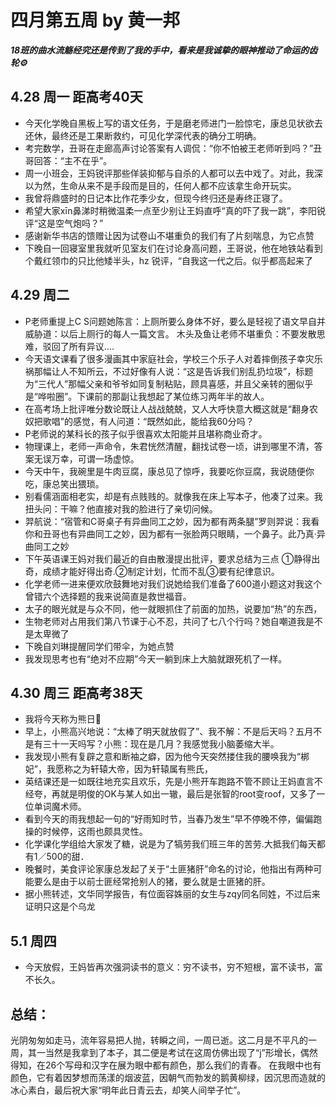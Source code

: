 # 四月第五周 by 黄一邦

***18班的曲水流觞经究还是传到了我的手中，看来是我诚挚的眼神推动了命运的齿轮⚙️***

## 4.28 周一 距高考40天
- 今天化学晚自黑板上写的语文任务，于是磨老师进门一脸惊宅，康总见状欲去还休，最终还是工果断救约，可见化学深代表的确分工明确。
- 考完数学，丑哥在走廊高声讨论答案有人调侃：“你不怕被王老师听到吗？”丑哥回答：“主不在乎”。
- 周一小班会，王妈锐评那些佯装抑郁与自杀的人都可以去中戏了。对此，我深以为然，生命从来不是手段而是目的，任何人都不应该拿生命开玩实。
- 我曾将鼎盛时的日记本比作花季少女，但现今终归还是寿终正寝了。
- 希望大家xīn鼻涕时稍微温柔一点至少别让王妈直呼“真的吓了我一跳”，李阳锐评“这是空气炮吗？”
- 感谢新华书店的馈赠让因为试卷山不堪重负的我们有了片刻喘息，为它点赞
- 下晚自一回寝室里我就听见室友们在讨论身高问题，王哥说，他在地铁站看到个戴红领巾的只比他矮半头，hz 锐评，“自我这一代之后。似乎都高起来了

## 4.29 周二
- P老师重提上C S问题她陈言：上厕所要么身体不好，要么是轻视了语文早自并威胁道：以后上厕行的每人一篇文言。
木头及鱼让老师不堪重负：不要发散思难，驳回了所有异议….
- 今天语文课看了很多漫画其中家庭社会，学校三个乐子人对着摔倒孩子幸灾乐祸那幅让人不知所云，不过好像有人说：“这是告诉我们别乱扔垃圾”，标题为“三代人”那幅父亲和爷爷如同复制粘贴，顾具喜感，并且父亲转的圈似乎是“哗啦圈”。下课前的那副让我想起了某位练习两年半的故人。
- 在高考场上批评唯分数论既让人战战兢兢，又人大呼快意大概这就是“翻身农奴把歌唱”的感觉，有人问道：“既然如此，能给我60分吗？
- P老师说的某科长的孩子似乎很喜欢太阳能并且堪称商业奇才。
- 物理课上，老师一声命令，朱君恍然清醒，翻找试卷一顷，讲到哪里不清，答案无误万幸，可谓一场虚惊。
- 今天中午，我碗里是牛肉豆腐，康总见了惊呼，我要吃你豆腐，我说随便你吃，康总笑出猥琐。
- 别看儒涵面相老实，却是有点贱贱的。就像我在床上写本子，他凑了过来。我扭头问：干嘛？他直接对我的脸进行了亲切问候。
- 羿航说：“宿管和C哥桌子有异曲同工之妙，因为都有两条腿”罗则羿说：我看你和丑哥也有异曲同工之妙，因为都有一张脸两只眼睛，一个鼻子。此乃真·异曲同工之妙
- 下午英语课王妈对我们最近的自由散漫提出批评，要求总结为三点
①静得出奇，成绩才能好得出奇.②制定计划，忙而不乱③要有纪律意识。
- 化学老师一进来便欢欣鼓舞地对我们说她给我们准备了600道小题这对我这个曾错六个选择题的我来说简直是救世福音。
- 太子的眼光就是与众不同，他一就眼抓住了前面的加热，说要加“热”的东西，
- 生物老师对占用我们第八节课于心不忍，共问了七八个行吗？她自嘲道我是不是太卑微了
- 下晚自刘琳提醒同学们带伞，为她点赞
- 我发现思考也有“绝对不应期”今天一躺到床上大脑就跟死机了一样。

## 4.30 周三 距高考38天
- 我将今天称为熊日🐻
- 早上，小熊高兴地说：“太棒了明天就放假了”、我不解：不是后天吗？五月不是有三十一天吗写？小熊：现在是几月？我感觉我小脑萎缩大半。
- 我发现小熊有复辟之意和断袖之癖，因为他今天突然搂住我的腰唤我为“梆妃”，我愿称之为轩辕大帝，因为轩辕属有熊氏，
- 英结课还是一如既往地充实且欢乐，先是小熊开车跑路不管不顾让王妈直言不经夸，再就是明俊的OK与某人如出一辙，最后是张智的root变roof，又多了一位单词魔术师。
- 看到今天的雨我想起一句的“好雨知时节，当春乃发生”早不停晚不停，偏偏跑操的时候停，这雨也颇具灵性。
- 化学课化学组给大家发了糖，说是为了犒劳我们班三年的苦劳.大抵我们每天都有1／500的甜．
- 晚餐时，美食评论家康总发起了关于“土匪猪肝”命名的讨论，他指出有两种可能要么是由于以前士匪经常抢别人的猪，要么就是士匪猪的肝。
- 据小熊转述，文华同学报告，有位面容姝丽的女生与zqy同名同姓，不过后来证明只这是个乌龙

## 5.1 周四
- 今天放假，王妈皆再次强洞读书的意义：穷不读书，穷不短根，富不读书，富不长久。


## 总结：
光阴匆匆如走马，流年容易把人抛，转瞬之间，一周已逝。这二月是不平凡的一周，其一当然是我拿到了本子，其二便是考试在这周仿佛出现了“j”形增长，偶然得知，在26个写母和汉字在展为眼中都有颜色，那么我们的青春。
在我眼中也有颜色，它有着因梦想而荡漾的烟波蓝，因朝气而勃发的鹅黄柳绿，因沉思而造就的冰心素白，最后祝大家“明年此日青云去，却笑人间举子忙”。